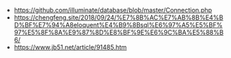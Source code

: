 * https://github.com/illuminate/database/blob/master/Connection.php
* https://chengfeng.site/2018/09/24/%E7%8B%AC%E7%AB%8B%E4%BD%BF%E7%94%A8eloquent%E4%B9%8Bsql%E6%97%A5%E5%BF%97%E5%8F%8A%E9%87%8D%E8%BF%9E%E6%9C%BA%E5%88%B6/
* https://www.jb51.net/article/91485.htm
